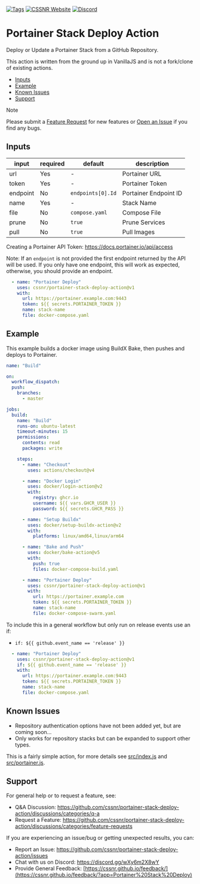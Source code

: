 [![Tags](https://img.shields.io/github/actions/workflow/status/cssnr/portainer-stack-deploy-action/tags.yaml?logo=github&logoColor=white&label=tags)](https://github.com/cssnr/portainer-stack-deploy-action/actions/workflows/tags.yaml)
[![CSSNR Website](https://img.shields.io/badge/pages-website-blue?logo=github&logoColor=white&color=blue)](https://cssnr.github.io/)
[![Discord](https://img.shields.io/discord/899171661457293343?logo=discord&logoColor=white&label=discord&color=7289da)](https://discord.gg/wXy6m2X8wY)
# Portainer Stack Deploy Action

Deploy or Update a Portainer Stack from a GitHub Repository.

This action is written from the ground up in VanillaJS and is not a fork/clone of existing actions.

*   [Inputs](#Inputs)
*   [Example](#Example)
*   [Known Issues](#Known-Issues)
*   [Support](#Support)

> [!NOTE]   
> Please submit
> a [Feature Request](https://github.com/cssnr/portainer-stack-deploy-action/discussions/categories/feature-requests)
> for new features or [Open an Issue](https://github.com/cssnr/portainer-stack-deploy-action/issues) if you find any bugs.

## Inputs

| input    | required | default           | description           |
|----------|----------|-------------------|-----------------------|
| url      | Yes      | -                 | Portainer URL         |
| token    | Yes      | -                 | Portainer Token       |
| endpoint | No       | `endpoints[0].Id` | Portainer Endpoint ID |
| name     | Yes      | -                 | Stack Name            |
| file     | No       | `compose.yaml`    | Compose File          |
| prune    | No       | `true`            | Prune Services        |
| pull     | No       | `true`            | Pull Images           |

Creating a Portainer API Token: https://docs.portainer.io/api/access

Note: If an `endpoint` is not provided the first endpoint returned by the API will be used.
If you only have one endpoint, this will work as expected, otherwise, you should provide an endpoint. 

```yaml
  - name: "Portainer Deploy"
    uses: cssnr/portainer-stack-deploy-action@v1
    with:
      url: https://portainer.example.com:9443
      token: ${{ secrets.PORTAINER_TOKEN }}
      name: stack-name
      file: docker-compose.yaml
```

## Example

This example builds a docker image using BuildX Bake, then pushes and deploys to Portainer.

```yaml
name: "Build"

on:
  workflow_dispatch:
  push:
    branches:
      - master

jobs:
  build:
    name: "Build"
    runs-on: ubuntu-latest
    timeout-minutes: 15
    permissions:
      contents: read
      packages: write

    steps:
      - name: "Checkout"
        uses: actions/checkout@v4

      - name: "Docker Login"
        uses: docker/login-action@v2
        with:
          registry: ghcr.io
          username: ${{ vars.GHCR_USER }}
          password: ${{ secrets.GHCR_PASS }}

      - name: "Setup Buildx"
        uses: docker/setup-buildx-action@v2
        with:
          platforms: linux/amd64,linux/arm64

      - name: "Bake and Push"
        uses: docker/bake-action@v5
        with:
          push: true
          files: docker-compose-build.yaml

      - name: "Portainer Deploy"
        uses: cssnr/portainer-stack-deploy-action@v1
        with:
          url: https://portainer.example.com
          token: ${{ secrets.PORTAINER_TOKEN }}
          name: stack-name
          file: docker-compose-swarm.yaml
```

To include this in a general workflow but only run on release events use an if:

- `if: ${{ github.event_name == 'release' }}`

```yaml
  - name: "Portainer Deploy"
    uses: cssnr/portainer-stack-deploy-action@v1
    if: ${{ github.event_name == 'release' }}
    with:
      url: https://portainer.example.com:9443
      token: ${{ secrets.PORTAINER_TOKEN }}
      name: stack-name
      file: docker-compose.yaml
```

## Known Issues

- Repository authentication options have not been added yet, but are coming soon...
- Only works for repository stacks but can be expanded to support other types.

This is a fairly simple action, for more details see
[src/index.js](src%2Findex.js) and [src/portainer.js](src%2Fportainer.js).

## Support

For general help or to request a feature, see:

- Q&A Discussion: https://github.com/cssnr/portainer-stack-deploy-action/discussions/categories/q-a
- Request a Feature: https://github.com/cssnr/portainer-stack-deploy-action/discussions/categories/feature-requests

If you are experiencing an issue/bug or getting unexpected results, you can:

- Report an Issue: https://github.com/cssnr/portainer-stack-deploy-action/issues
- Chat with us on Discord: https://discord.gg/wXy6m2X8wY
- Provide General Feedback: [https://cssnr.github.io/feedback/](https://cssnr.github.io/feedback/?app=Portainer%20Stack%20Deploy)
